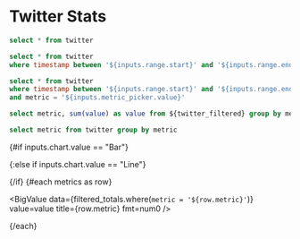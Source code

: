 # Twitter Stats

```sql twitter_all_time
select * from twitter
```

```sql twitter_filtered
select * from twitter
where timestamp between '${inputs.range.start}' and '${inputs.range.end}'
```

```sql twitter_filtered_single_metric
select * from twitter
where timestamp between '${inputs.range.start}' and '${inputs.range.end}'
and metric = '${inputs.metric_picker.value}'
```

```sql filtered_totals
select metric, sum(value) as value from ${twitter_filtered} group by metric
```

```sql metrics
select metric from twitter group by metric
```
<Dropdown data={metrics} name=metric_picker value=metric/>
<DateRange name=range data={twitter_all_time} dates=timestamp/>
<Dropdown name=chart>
  <DropdownOption value=Bar/>
  <DropdownOption value=Line/>
</Dropdown>

{#if inputs.chart.value == "Bar"}

  <BarChart
    data={twitter_filtered_single_metric}
    x=timestamp
    y=value
    yFmt=num0
    title={inputs.metric_picker.value}
  />

{:else if inputs.chart.value == "Line"}

  <LineChart
    data={twitter_filtered_single_metric}
    x=timestamp
    y=value
    yFmt=num0
    title={inputs.metric_picker.value}
  />

{/if}
{#each metrics as row}

  <BigValue
    data={filtered_totals.where(`metric = '${row.metric}'`)}
    value=value
    title={row.metric}
    fmt=num0
  />

{/each}